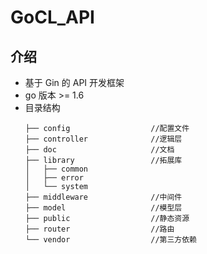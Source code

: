 # GoCL_API

## 介绍
* 基于 Gin 的 API 开发框架
* go 版本 >= 1.6
* 目录结构
    ```
    ├── config                  //配置文件
    ├── controller              //逻辑层
    ├── doc                     //文档
    ├── library                 //拓展库
    │   ├── common
    │   ├── error
    │   └── system
    ├── middleware              //中间件
    ├── model                   //模型层
    ├── public                  //静态资源
    ├── router                  //路由
    └── vendor                  //第三方依赖
    ```
